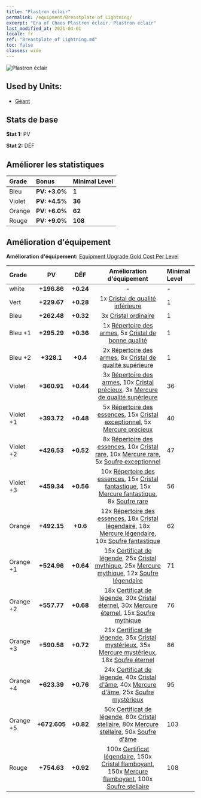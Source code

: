 ```yaml
---
title: "Plastron éclair"
permalink: /equipment/Breastplate of Lightning/
excerpt: "Era of Chaos Plastron éclair. Plastron éclair"
last_modified_at: 2021-04-01
locale: fr
ref: "Breastplate of Lightning.md"
toc: false
classes: wide
---
```


  ![Plastron éclair](/images/e/e_6074.png)

## Used by Units:

* [Géant](/fr/units/Giant/) 


## Stats de base
 **Stat 1:** PV

 **Stat 2:** DÉF

## Améliorer les statistiques

  |     Grade    |   Bonus | Minimal Level | 
  |:-------------|:--------|:--------------| 
  | Bleu | **PV: +3.0%** | **1** | 
  | Violet | **PV: +4.5%** | **36** | 
  | Orange | **PV: +6.0%** | **62** | 
  | Rouge | **PV: +9.0%** | **108** | 


## Amélioration d'équipement
 **Amélioration d'équipement:** [Equipment Upgrade Gold Cost Per Level](/equipment/EquipmentUpgradeCostPerLevel/) 

  |          Grade      | PV | DÉF | Amélioration d'équipement | Minimal Level |
  |:--------------------|:---------:|:---------:|:----------------:|:--------------|
  | white | **+196.86** | **+0.24** | - | - |
  | Vert | **+229.67** | **+0.28** | 1x [Cristal de qualité inférieure](/fr/Items/mat_5/) | 1 |
  | Bleu | **+262.48** | **+0.32** | 3x [Cristal ordinaire](/fr/Items/mat_11/) | 1 |
  | Bleu +1 | **+295.29** | **+0.36** | 1x [Répertoire des armes](/fr/Items/mat_18/), 5x [Cristal de bonne qualité](/fr/Items/mat_17/) | 1 |
  | Bleu +2 | **+328.1** | **+0.4** | 2x [Répertoire des armes](/fr/Items/mat_25/), 8x [Cristal de qualité supérieure](/fr/Items/mat_24/) | 1 |
  | Violet | **+360.91** | **+0.44** | 3x [Répertoire des armes](/fr/Items/mat_32/), 10x [Cristal précieux](/fr/Items/mat_31/), 3x [Mercure de qualité supérieure](/fr/Items/mat_21/) | 36 |
  | Violet +1 | **+393.72** | **+0.48** | 5x [Répertoire des essences](/fr/Items/mat_39/), 15x [Cristal exceptionnel](/fr/Items/mat_38/), 5x [Mercure précieux](/fr/Items/mat_28/) | 40 |
  | Violet +2 | **+426.53** | **+0.52** | 8x [Répertoire des essences](/fr/Items/mat_46/), 10x [Cristal rare](/fr/Items/mat_45/), 10x [Mercure rare](/fr/Items/mat_42/), 5x [Soufre exceptionnel](/fr/Items/mat_36/) | 47 |
  | Violet +3 | **+459.34** | **+0.56** | 10x [Répertoire des essences](/fr/Items/mat_53/), 15x [Cristal fantastique](/fr/Items/mat_52/), 15x [Mercure fantastique](/fr/Items/mat_49/), 8x [Soufre rare](/fr/Items/mat_43/) | 56 |
  | Orange | **+492.15** | **+0.6** | 12x [Répertoire des essences](/fr/Items/mat_60/), 18x [Cristal légendaire](/fr/Items/mat_59/), 18x [Mercure légendaire](/fr/Items/mat_56/), 10x [Soufre fantastique](/fr/Items/mat_50/) | 62 |
  | Orange +1 | **+524.96** | **+0.64** | 15x [Certificat de légende](/fr/Items/mat_67/), 25x [Cristal mythique](/fr/Items/mat_66/), 25x [Mercure mythique](/fr/Items/mat_63/), 12x [Soufre légendaire](/fr/Items/mat_57/) | 71 |
  | Orange +2 | **+557.77** | **+0.68** | 18x [Certificat de légende](/fr/Items/mat_74/), 30x [Cristal éternel](/fr/Items/mat_73/), 30x [Mercure éternel](/fr/Items/mat_70/), 15x [Soufre mythique](/fr/Items/mat_64/) | 76 |
  | Orange +3 | **+590.58** | **+0.72** | 21x [Certificat de légende](/fr/Items/mat_81/), 35x [Cristal mystérieux](/fr/Items/mat_80/), 35x [Mercure mystérieux](/fr/Items/mat_77/), 18x [Soufre éternel](/fr/Items/mat_71/) | 86 |
  | Orange +4 | **+623.39** | **+0.76** | 24x [Certificat de légende](/fr/Items/mat_88/), 40x [Cristal d'âme](/fr/Items/mat_87/), 40x [Mercure d'âme](/fr/Items/mat_84/), 25x [Soufre mystérieux](/fr/Items/mat_78/) | 95 |
  | Orange +5 | **+672.605** | **+0.82** | 50x [Certificat de légende](/fr/Items/mat_95/), 80x [Cristal stellaire](/fr/Items/mat_94/), 80x [Mercure stellaire](/fr/Items/mat_91/), 50x [Soufre d'âme](/fr/Items/mat_85/) | 103 |
  | Rouge | **+754.63** | **+0.92** | 100x [Certificat légendaire](/fr/Items/mat_102/), 150x [Cristal flamboyant](/fr/Items/mat_101/), 150x [Mercure flamboyant](/fr/Items/mat_98/), 100x [Soufre stellaire](/fr/Items/mat_92/) | 108 |

